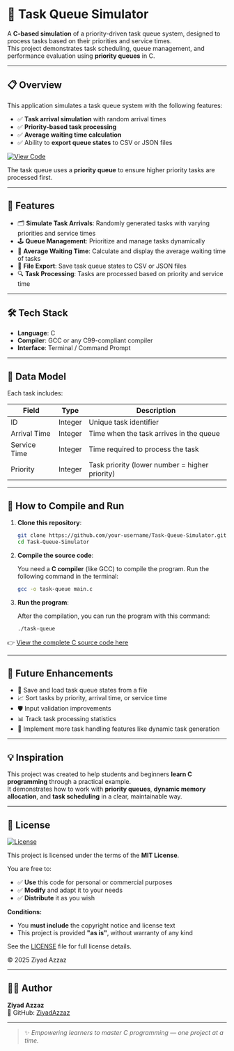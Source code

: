 # 🚀 Task Queue Simulator

A **C-based simulation** of a priority-driven task queue system, designed to process tasks based on their priorities and service times.  
This project demonstrates task scheduling, queue management, and performance evaluation using **priority queues** in C.

---

## 📋 Overview

This application simulates a task queue system with the following features:

- ✅ **Task arrival simulation** with random arrival times  
- ✅ **Priority-based task processing**  
- ✅ **Average waiting time calculation**  
- ✅ Ability to **export queue states** to CSV or JSON files  

[![View Code](https://img.shields.io/badge/View%20Code-task_queue.c-blue?style=for-the-badge)](https://github.com/ZiyadAzzaz/Task-Queue-Simulator/blob/main/task_queue.c)

The task queue uses a **priority queue** to ensure higher priority tasks are processed first.

---

## 📝 Features

- 🗂️ **Simulate Task Arrivals**: Randomly generated tasks with varying priorities and service times  
- 🕹️ **Queue Management**: Prioritize and manage tasks dynamically  
- 🔄 **Average Waiting Time**: Calculate and display the average waiting time of tasks  
- 📝 **File Export**: Save task queue states to CSV or JSON files  
- 🔍 **Task Processing**: Tasks are processed based on priority and service time  

---

## 🛠️ Tech Stack

- **Language**: C  
- **Compiler**: GCC or any C99-compliant compiler  
- **Interface**: Terminal / Command Prompt  

---

## 🧩 Data Model

Each task includes:

| Field         | Type     | Description                                     |
|---------------|----------|-------------------------------------------------|
| ID            | Integer  | Unique task identifier                          |
| Arrival Time  | Integer  | Time when the task arrives in the queue         |
| Service Time  | Integer  | Time required to process the task               |
| Priority      | Integer  | Task priority (lower number = higher priority)  |

---

## 🚀 How to Compile and Run

1. **Clone this repository**:

   ```bash
   git clone https://github.com/your-username/Task-Queue-Simulator.git
   cd Task-Queue-Simulator
   ```

2. **Compile the source code**:

   You need a **C compiler** (like GCC) to compile the program. Run the following command in the terminal:

   ```bash
   gcc -o task-queue main.c
   ```

3. **Run the program**:

   After the compilation, you can run the program with this command:

   ```bash
   ./task-queue
   ```

👉 [View the complete C source code here](https://github.com/your-username/Task-Queue-Simulator/blob/main/main.c)

---

## 🎯 Future Enhancements

- 💾 Save and load task queue states from a file  
- 📈 Sort tasks by priority, arrival time, or service time  
- 🛡️ Input validation improvements  
- 📊 Track task processing statistics  
- 🧠 Implement more task handling features like dynamic task generation  

---

## 💡 Inspiration

This project was created to help students and beginners **learn C programming** through a practical example.  
It demonstrates how to work with **priority queues**, **dynamic memory allocation**, and **task scheduling** in a clear, maintainable way.

---

## 🪪 License

[![License](https://img.shields.io/badge/License-MIT-green.svg)](LICENSE)

This project is licensed under the terms of the **MIT License**.

You are free to:

- ✅ **Use** this code for personal or commercial purposes  
- ✅ **Modify** and adapt it to your needs  
- ✅ **Distribute** it as you wish  

**Conditions:**

- You **must include** the copyright notice and license text
- This project is provided **"as is"**, without warranty of any kind

See the [LICENSE](LICENSE) file for full license details.

© 2025 Ziyad Azzaz

---

## 👨‍💻 Author

**Ziyad Azzaz**  
🔗 GitHub: [ZiyadAzzaz](https://github.com/ZiyadAzzaz)

---

> ✨ *Empowering learners to master C programming — one project at a time.*
